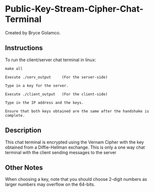 # Public-Key-Stream-Cipher-Chat-Terminal

Created by Bryce Golamco.

## Instructions
To run the client/server chat terminal in linux:
```
make all
```
```
Execute ./serv_output     (For the server-side)
```
```
Type in a key for the server.
```
```
Execute ./client_output   (For the client-side)
```
```
Type in the IP address and the keys.
```

```
Ensure that both keys obtained are the same after the handshake is complete.
```

## Description

This chat terminal is encrypted using the Vernam Cipher with the key obtained from a Diffie-Hellman exchange.
This is only a one way chat terminal with the client sending messages to the server

## Other Notes
When choosing a key, note that you should choose 2-digit numbers as larger numbers may overflow on the 64-bits.
